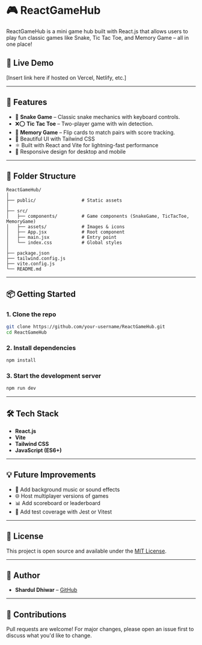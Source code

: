 # 🎮 ReactGameHub

ReactGameHub is a mini game hub built with React.js that allows users to play fun classic games like Snake, Tic Tac Toe, and Memory Game – all in one place!

## 🚀 Live Demo

\[Insert link here if hosted on Vercel, Netlify, etc.]

---

## 🧹 Features

* 🐍 **Snake Game** – Classic snake mechanics with keyboard controls.
* ❌⭕ **Tic Tac Toe** – Two-player game with win detection.
* 🧠 **Memory Game** – Flip cards to match pairs with score tracking.
* 🎨 Beautiful UI with Tailwind CSS
* ⚛️ Built with React and Vite for lightning-fast performance
* 📱 Responsive design for desktop and mobile

---

## 📂 Folder Structure

```
ReactGameHub/
│
├── public/                 # Static assets
│
├── src/
│   ├── components/         # Game components (SnakeGame, TicTacToe, MemoryGame)
│   ├── assets/             # Images & icons
│   ├── App.jsx             # Root component
│   ├── main.jsx            # Entry point
│   └── index.css           # Global styles
│
├── package.json
├── tailwind.config.js
├── vite.config.js
└── README.md
```

---

## 📦 Getting Started

### 1. Clone the repo

```bash
git clone https://github.com/your-username/ReactGameHub.git
cd ReactGameHub
```

### 2. Install dependencies

```bash
npm install
```

### 3. Start the development server

```bash
npm run dev
```

---

## 🛠 Tech Stack

* **React.js**
* **Vite**
* **Tailwind CSS**
* **JavaScript (ES6+)**

---

## 💡 Future Improvements

* 🎵 Add background music or sound effects
* 🌐 Host multiplayer versions of games
* 📊 Add scoreboard or leaderboard
* 🧪 Add test coverage with Jest or Vitest

---

## 📄 License

This project is open source and available under the [MIT License](LICENSE).

---

## 👤 Author

* **Shardul Dhiwar** – [GitHub](https://github.com/ShardulDhiwar)

---

## 🙌 Contributions

Pull requests are welcome! For major changes, please open an issue first to discuss what you'd like to change.

